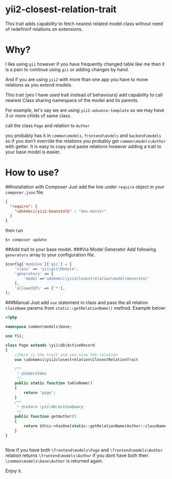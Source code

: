 # yii2-closest-relation-trait
This trait adds capability to fetch nearest related model class without need of redefininf relations on extensions.

Why?
==============
I like using `gii` however if you have frequently changed table like me then it is a pain to continue using `gii` or adding changes by hand.

And if you are using `yii2` with more than one app you have to move relations as you extend models.

This trait (yes I have used trait instead of behaviours) add capability to call nearest Class sharing namespace of the model and its parents.

For example, let's say we are using `yii2-advance-template` so we may have 3 or more childs of same class.

call the class `Page` and relation to `Author`

you probably has it in `common\models`, `frontend\models` and `backend\models` so if you don't override the relations you probably get `common\models\Author` with getter. It is easy to copy and paste relations however adding a trait to your base model is easier. 


How to use?
==============
##Installation with Composer
Just add the line under `require` object in your `composer.json` file.
``` json
{
  "require": {
    "udokmeci/yii2-beanstalk" : "dev-master"
  }
}
```
then run 

``` console
$> composer update
```


##Add trait to your base model. 
###Via Model Generator
Add following `generators` array to your configuration file.
```php
$config['modules']['gii'] = [
    'class' => 'yii\gii\Module',
    'generators' => [
        'model'=>'udokmeci\yii2closestrelation\model\Generator'
    ],
    'allowedIPs' => ['*'],
];
```
###Manual
Just add `use` statement in class and pass the all relation `className` params from `static::getRelationName()` method.
Example below:

```php
<?php

namespace common\models\base;

use Yii;

class Page extends \yii\db\ActiveRecord
{
	//here is the trait and see also the relation
	use \udokmeci\yii2closestrelation\ClosestRelationTrait

    /**
     * @inheritdoc
     */
    public static function tableName()
    {
        return 'page';
    }
    /**
     * @return \yii\db\ActiveQuery
     */
    public function getAuthor()
    {
        return $this->hasOne(static::getRelationName(Author::className()), ['author_id' => 'id']);
    }
}



```

Now if you have both `\frontend\models\Page` and `\frontend\models\Author` relation returns `\frontend\models\Author` if you dont have both then `\common\models\base\Author` is returned again.

Enjoy it.


